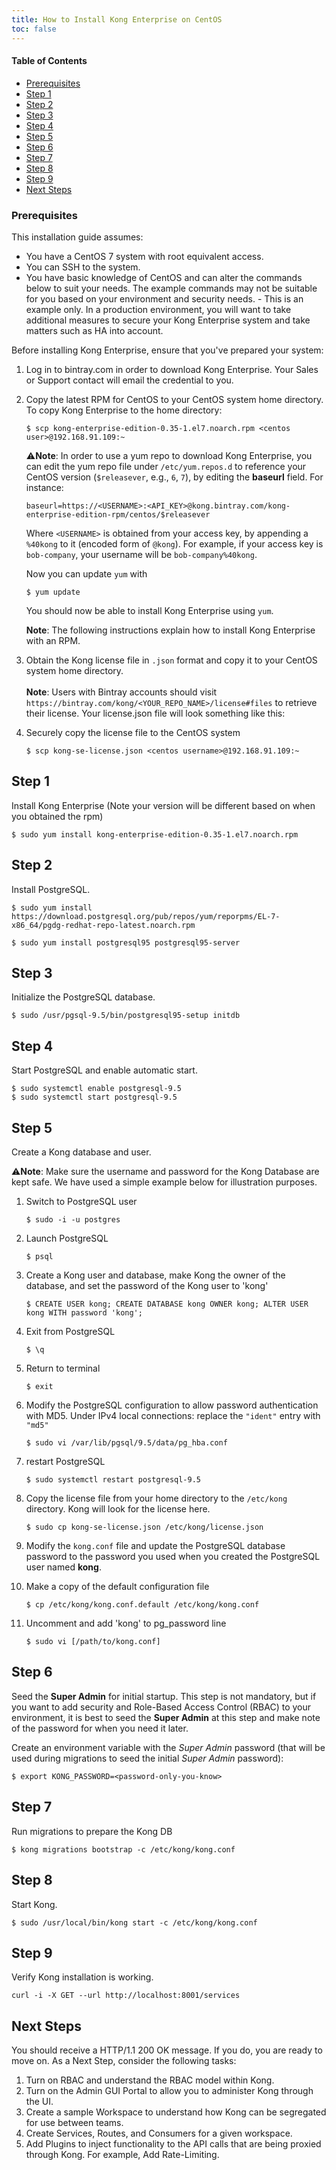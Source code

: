 ```yaml
---
title: How to Install Kong Enterprise on CentOS
toc: false
---
```


#### Table of Contents

- [Prerequisites](#prerequisites)
- [Step 1](#step-1)
- [Step 2](#step-2)
- [Step 3](#step-3)
- [Step 4](#step-4)
- [Step 5](#step-5)
- [Step 6](#step-6)
- [Step 7](#step-7)
- [Step 8](#step-8)
- [Step 9](#step-9)
- [Next Steps](#next-steps)

### Prerequisites

This installation guide assumes:
* You have a CentOS 7 system with root equivalent access. 
* You can SSH to the system.
* You have basic knowledge of CentOS and can alter the commands below to suit your needs. The example commands may not 
          be suitable for you based on your environment and security needs. 
        - This is an example only. In a production environment, you will want to take additional measures to secure your 
          Kong Enterprise system and take matters such as HA into account. 
        
Before installing Kong Enterprise, ensure that you've prepared your system:

1. Log in to bintray.com in order to download Kong Enterprise. Your Sales or Support contact will email the credential to you.

2. Copy the latest RPM for CentOS to your CentOS system home directory. 
    To copy Kong Enterprise to the home directory:

    ```
    $ scp kong-enterprise-edition-0.35-1.el7.noarch.rpm <centos user>@192.168.91.109:~
    ```
            
    ⚠️**Note**: In order to use a yum repo to download Kong Enterprise, you can edit the yum repo file under `/etc/yum.repos.d` to reference your CentOS version (`$releasever`, e.g., `6`, `7`), by editing the **baseurl** field. For instance:

    ```
    baseurl=https://<USERNAME>:<API_KEY>@kong.bintray.com/kong-enterprise-edition-rpm/centos/$releasever
    ```
    
    Where `<USERNAME>` is obtained from your access key, by appending a `%40kong` to it (encoded form of `@kong`). For
    example, if your access key is `bob-company`, your username will be `bob-company%40kong`.
          
    Now you can update `yum` with 
      
    ```
    $ yum update
    ```

    You should now be able to install Kong Enterprise using `yum`. 

    **Note**: The following instructions explain how to install Kong Enterprise with an RPM. 

3. Obtain the Kong license file in `.json` format and copy it to your CentOS system home directory. 
    <br/><br/>
    **Note**: Users with Bintray accounts should visit `https://bintray.com/kong/<YOUR_REPO_NAME>/license#files` to retrieve their license. Your license.json file will look something like this:

4. Securely copy the license file to the CentOS system

    ```
    $ scp kong-se-license.json <centos username>@192.168.91.109:~
    ```

## Step 1

Install Kong Enterprise (Note your version will be different based on when you obtained the rpm)

```
$ sudo yum install kong-enterprise-edition-0.35-1.el7.noarch.rpm
```

## Step 2

Install PostgreSQL.

```
$ sudo yum install https://download.postgresql.org/pub/repos/yum/reporpms/EL-7-x86_64/pgdg-redhat-repo-latest.noarch.rpm

$ sudo yum install postgresql95 postgresql95-server
```

## Step 3 

Initialize the PostgreSQL database.

```
$ sudo /usr/pgsql-9.5/bin/postgresql95-setup initdb
```

## Step 4

Start PostgreSQL and enable automatic start.

```
$ sudo systemctl enable postgresql-9.5
$ sudo systemctl start postgresql-9.5
```

## Step 5

Create a Kong database and user. 

⚠️**Note**: Make sure the username and password for the Kong Database are kept 
safe. We have used a simple example below for illustration purposes. 

1. Switch to PostgreSQL user  
    ```
    $ sudo -i -u postgres
    ```

2. Launch PostgreSQL
    ```
    $ psql
    ```

3. Create a Kong user and database, make Kong the owner of the database, and 
set the password of the Kong user to 'kong'
    ```
    $ CREATE USER kong; CREATE DATABASE kong OWNER kong; ALTER USER kong WITH password 'kong';
    ```

4. Exit from PostgreSQL
    ```
    $ \q
    ```

5. Return to terminal
    ```
    $ exit
    ```

6. Modify the PostgreSQL configuration to allow password authentication with 
MD5.
    Under IPv4 local connections: replace the `"ident"` entry with `"md5"`
  
    ```
    $ sudo vi /var/lib/pgsql/9.5/data/pg_hba.conf
    ```

7. restart PostgreSQL
    ```
    $ sudo systemctl restart postgresql-9.5
    ```

8. Copy the license file from your home directory to the `/etc/kong` directory. 
Kong will look for the license here. 
    ```
    $ sudo cp kong-se-license.json /etc/kong/license.json
    ```

9. Modify the `kong.conf` file and update the PostgreSQL database password to 
the password you used when you created the PostgreSQL user named **kong**. 

10. Make a copy of the default configuration file    
    ```
    $ cp /etc/kong/kong.conf.default /etc/kong/kong.conf
    ```

11. Uncomment and add 'kong' to pg_password line
    ```
    $ sudo vi [/path/to/kong.conf]
    ```

## Step 6 

Seed the **Super Admin** for initial startup. This step is not mandatory, 
but if you want to add security and Role-Based Access Control (RBAC) to your 
environment, it is best to seed the **Super Admin** at this step and make note 
of the password for when you need it later. 

Create an environment variable with the _Super Admin_ password (that will be 
used during migrations to seed the initial _Super Admin_ password):

```
$ export KONG_PASSWORD=<password-only-you-know>
```

## Step 7

Run migrations to prepare the Kong DB

```
$ kong migrations bootstrap -c /etc/kong/kong.conf
```

## Step 8

Start Kong.

```
$ sudo /usr/local/bin/kong start -c /etc/kong/kong.conf
```

## Step 9

Verify Kong installation is working.

```
curl -i -X GET --url http://localhost:8001/services
```

## Next Steps

You should receive a HTTP/1.1 200 OK message. If you do, you are ready to move on. As a Next Step, consider the following tasks:

1. Turn on RBAC and understand the RBAC model within Kong. 
2. Turn on the Admin GUI Portal to allow you to administer Kong through the UI. 
3. Create a sample Workspace to understand how Kong can be segregated for use between teams. 
4. Create Services, Routes, and Consumers for a given workspace. 
5. Add Plugins to inject functionality to the API calls that are being proxied through Kong. For example, Add Rate-Limiting. 
